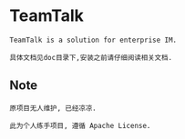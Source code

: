 # TeamTalk
	TeamTalk is a solution for enterprise IM.

	具体文档见doc目录下,安装之前请仔细阅读相关文档.
	
## Note

    原项目无人维护, 已经凉凉.

	此为个人练手项目, 遵循 Apache License.
